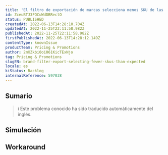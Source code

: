 ```yaml
---
title: 'El filtro de exportación de marcas selecciona menos SKU de las esperadas'
id: ZceuBTJ3FOCuWdDBRectO
status: PUBLISHED
createdAt: 2022-06-13T14:28:10.704Z
updatedAt: 2022-11-25T22:11:58.982Z
publishedAt: 2022-11-25T22:11:58.982Z
firstPublishedAt: 2022-06-13T14:28:12.149Z
contentType: knownIssue
productTeam: Pricing & Promotions
author: 2mXZkbi0oi061KicTExNjo
tag: Pricing & Promotions
slugEN: brand-filter-export-selecting-fewer-skus-than-expected
locale: es
kiStatus: Backlog
internalReference: 597038
---
```


## Sumario

>ℹ️ Este problema conocido ha sido traducido automáticamente del inglés.



## Simulación



## Workaround



